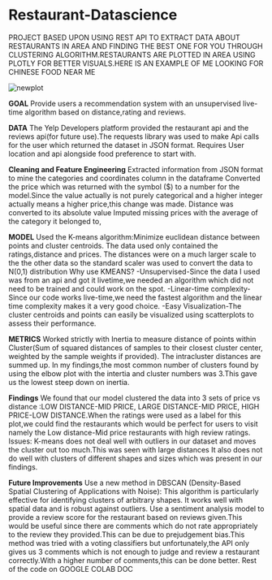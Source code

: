 # Restaurant-Datascience

PROJECT BASED UPON USING REST API TO EXTRACT DATA ABOUT RESTAURANTS IN AREA AND FINDING THE BEST ONE FOR YOU THROUGH CLUSTERING ALGORITHM.RESTAURANTS ARE PLOTTED IN AREA USING PLOTLY FOR BETTER VISUALS.HERE IS AN EXAMPLE OF ME LOOKING FOR CHINESE FOOD NEAR ME

![newplot](https://user-images.githubusercontent.com/20189314/188161192-29b0e4ff-b8bd-40e6-a022-aeb4030e6b1f.png)

**GOAL**
Provide users a recommendation system with an unsupervised live-time algorithm based on distance,rating and reviews.

**DATA**
The Yelp Developers platform provided the restaurant api and the reviews api(for future use).The requests library was used to make Api calls for the user which returned the dataset in JSON format.
Requires User location and api alongside food preference to start with.

**Cleaning and Feature Engineering**
Extracted information from JSON format to mine the categories and coordinates column in the dataframe
Converted the price which was returned with the symbol ($) to a number for the model.Since the value actually is not purely categorical and a higher integer actually means a higher price,this change was made.
Distance was converted to its absolute value
Imputed missing prices with the average of the category it belonged to,

**MODEL**
Used the K-means algorithm:Minimize euclidean distance between points and cluster centroids.
The data used only contained the ratings,distance and prices.
The distances were on a much larger scale to the the other data so the standard scaler was used to convert the data to N(0,1) distribution
Why use KMEANS?
  -Unsupervised-Since the data I used was from an api and got it livetime,we needed an algorithm which did not need to be trained and could work on the spot.
  -Linear-time complexity-Since our code works live-time,we need the fastest algorithm and the linear time complexity makes it a very good choice.
  -Easy Visualization-The cluster centroids and points can easily be visualized using scatterplots to assess their performance.

**METRICS**
Worked strictly with Inertia to measure distance of points within Cluster(Sum of squared distances of samples to their closest cluster center, weighted by the sample weights if provided).
The intracluster distances are summed up.
In my findings,the most common number of clusters found by using the elbow plot with the intertia and cluster numbers was 3.This gave us the lowest steep down on inertia.

**Findings**
We found that our model clustered the data into 3 sets of price vs distance :LOW DISTANCE-MID PRICE, LARGE DISTANCE-MID PRICE, HIGH PRICE-LOW DISTANCE.When the ratings were used as a label for this plot,we could find the restaurants which would be perfect for users to visit namely the Low distance-Mid price restaurants with high review ratings.
Issues:
K-means does not deal well with outliers in our dataset and moves the cluster out too much.This was seen with large distances
It also does not do well with clusters of different shapes and sizes which was present in our findings.

**Future Improvements**
Use a new method in DBSCAN (Density-Based Spatial Clustering of Applications with Noise): This algorithm is particularly effective for identifying clusters of arbitrary shapes. It works well with spatial data and is robust against outliers.
Use a sentiment analysis model to provide a review score for the restaurant based on reviews given.This would be useful since there are comments which do not rate appropriately to the review they provided.This can be due to prejudgement bias.This method was tried with a voting classifiers but unfortunately,the API only gives us 3 comments which is not enough to judge and review a restaurant correctly.With a higher number of comments,this can be done better.
Rest of the code on GOOGLE COLAB DOC
